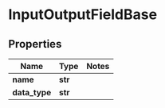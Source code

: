 # InputOutputFieldBase

## Properties
Name | Type | Notes
------------ | ------------- | -------------
**name** | **str** | 
**data_type** | **str** | 


